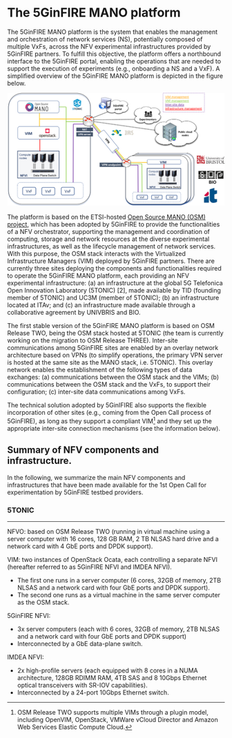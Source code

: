 <!-- TITLE: Open Source MANO -->
<!-- SUBTITLE: A  summary of OSM -->

# The 5GinFIRE MANO platform
The 5GinFIRE MANO platform is the system that enables the management and orchestration of network services (NS), potentially composed of multiple VxFs, across the NFV experimental infrastructures provided by 5GinFIRE partners. To fulfill this objective, the platform offers a northbound interface to the 5GinFIRE portal, enabling the operations that are needed to support the execution of experiments (e.g., onboarding a NS and a VxF). A simplified overview of the 5GinFIRE MANO platform is depicted in the figure below.

![Mano Platform](/uploads/mano-platform.png "Mano Platform")

The platform is based on the ETSI-hosted [Open Source MANO (OSM) project](https://osm.etsi.org/), which has been adopted by 5GinFIRE to provide the functionalities of a NFV orchestrator, supporting the management and coordination of computing, storage and network resources at the diverse experimental infrastructures, as well as the lifecycle management of network services. With this purpose, the OSM stack interacts with the Virtualized Infrastructure Managers (VIM) deployed by 5GinFIRE partners. There are currently three sites deploying the components and functionalities required to operate the 5GinFIRE MANO platform, each providing an NFV experimental infrastructure: (a) an infrastructure at the global 5G Telefonica Open Innovation Laboratory (5TONIC) [2], made available by TID (founding member of 5TONIC) and UC3M (member of 5TONIC); (b) an infrastructure located at ITAv; and (c) an infrastructure made available through a collaborative agreement by UNIVBRIS and BIO. 

The first stable version of the 5GinFIRE MANO platform is based on OSM Release TWO, being the OSM stack hosted at 5TONIC (the team is currently working on the migration to OSM Release THREE). Inter-site communications among 5GinFIRE sites are enabled by an overlay network architecture based on VPNs (to simplify operations, the primary VPN server is hosted at the same site as the MANO stack, i.e. 5TONIC). This overlay network enables the establishment of the following types of data exchanges: (a) communications between the OSM stack and the VIMs; (b) communications between the OSM stack and the VxFs, to support their configuration; (c) inter-site data communications among VxFs. 

The technical solution adopted by 5GinIFIRE also supports the flexible incorporation of other sites (e.g., coming from the Open Call process of 5GinFIRE), as long as they support a compliant VIM[^1] and they set up the appropriate inter-site connection mechanisms (see the information below).

[^1]: OSM Release TWO supports multiple VIMs through a plugin model, including OpenVIM, OpenStack, VMWare vCloud Director and Amazon Web Services Elastic Compute Cloud.

## Summary of NFV components and infrastructure.
In the following, we summarize the main NFV components and infrastructures that have been made available for the 1st Open Call for experimentation by 5GinFIRE testbed providers. 

### 5TONIC

---

NFVO: based on OSM Release TWO (running in virtual machine using a server computer with 16 cores, 128 GB RAM, 2 TB NLSAS hard drive and a network card with 4 GbE ports and DPDK support).

VIM: two instances of OpenStack Ocata, each controlling a separate NFVI (hereafter referred to as 5GinFIRE NFVI and IMDEA NFVI). 

- The first one runs in a server computer (6 cores, 32GB of memory, 2TB NLSAS and a network card with four GbE ports and DPDK support).
- The second one runs as a virtual machine in the same server computer as the OSM stack. 

5GinFIRE NFVI: 
- 3x server computers (each with 6 cores, 32GB of memory, 2TB NLSAS and a network card with four GbE ports and DPDK support)
- Interconnected by a GbE data-plane switch.

IMDEA NFVI: 
- 2x high-profile servers (each equipped with 8 cores in a NUMA architecture, 128GB RDIMM RAM, 4TB SAS and 8 10Gbps Ethernet optical transceivers with SR-IOV capabilities).
- Interconnected by a 24-port 10Gbps Ethernet switch.





